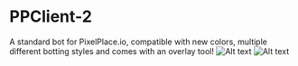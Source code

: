 # PPClient-2
A standard bot for PixelPlace.io, compatible with new colors, multiple different botting styles and comes with an overlay tool!
![Alt text](https://i.imgur.com/jVH7v9y.png )
![Alt text](https://i.imgur.com/7sOyYTg.png_)
